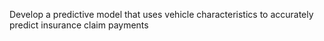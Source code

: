 Develop a predictive model that uses vehicle characteristics to accurately predict insurance claim payments
